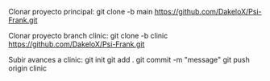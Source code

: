 Clonar proyecto principal:
 git clone -b main https://github.com/DakeloX/Psi-Frank.git

Clonar proyecto branch clinic:
 git clone -b clinic https://github.com/DakeloX/Psi-Frank.git

Subir avances a clinic:
  git init
  git add .
  git commit -m "message"
  git push origin clinic
